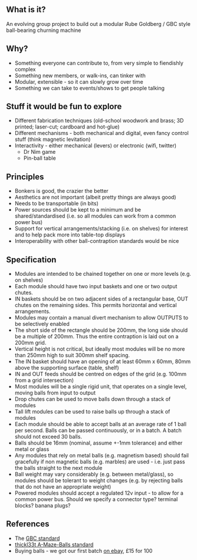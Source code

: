 ## What is it?
An evolving group project to build out a modular Rube Goldberg / GBC style ball-bearing churning machine

## Why?
* Something everyone can contribute to, from very simple to fiendishly complex
* Something new members, or walk-ins, can tinker with
* Modular, extensible - so it can slowly grow over time
* Something we can take to events/shows to get people talking

## Stuff it would be fun to explore
* Different fabrication techniques (old-school woodwork and brass; 3D printed; laser-cut; cardboard and hot-glue)
* Different mechanisms - both mechanical and digital, even fancy control stuff (think magnetic levitation)
* Interactivity - either mechanical (levers) or electronic (wifi, twitter)
  * Dr Nim game
  * Pin-ball table

## Principles
* Bonkers is good, the crazier the better
* Aesthetics are not important (albeit pretty things are always good)
* Needs to be transportable (in bits)
* Power sources should be kept to a minimum and be shared/standardised (i.e. so all modules can work from a common power bus)
* Support for vertical arrangements/stacking (i.e. on shelves) for interest and to help pack more into table-top displays
* Interoperability with other ball-contraption standards would be nice

## Specification

* Modules are intended to be chained together on one or more levels (e.g. on shelves)
* Each module should have two input baskets and one or two output chutes.  
* IN baskets should be on two adjacent sides of a rectangular base, OUT chutes on the remaining sides.  This permits horizontal and vertical arrangements.
* Modules may contain a manual divert mechanism to allow OUTPUTS to be selectively enabled
* The short side of the rectangle should be 200mm, the long side should be a multiple of 200mm.  Thus the entire contraption is laid out on a 200mm grid.  
* Vertical height is not critical, but ideally most modules will be no more than 250mm high to suit 300mm shelf spacing.
* The IN basket should have an opening of at least 60mm x 60mm, 80mm above the supporting surface (table, shelf)
* IN and OUT feeds should be centred on edges of the grid (e.g. 100mm from a grid intersection)
* Most modules will be a single rigid unit, that operates on a single level, moving balls from input to output
* Drop chutes can be used to move balls down through a stack of modules
* Tall lift modules can be used to raise balls up through a stack of modules
* Each module should be able to accept balls at an average rate of 1 ball per second.  Balls can be passed continuously, or in a batch.  A batch should not exceed 30 balls.
* Balls should be 16mm (nominal, assume +-1mm tolerance) and either metal or glass 
* Any modules that rely on metal balls (e.g. magnetism based) should fail gracefully if non magnetic balls (e.g. marbles) are used - i.e. just pass the balls straight to the next module
* Ball weight may vary considerably (e.g. between metal/glass), so modules should be tolerant to weight changes (e.g. by rejecting balls that do not have an appropriate weight)
* Powered modules should accept a regulated 12v input - to allow for a common power bus.  Should we specify a connector type?  terminal blocks?  banana plugs?  

## References

* The [GBC standard](http://www.teamhassenplug.org/GBC/)
* [thickl33t A-Maze-Balls standard](http://thinkl33t.co.uk/a-maze-balls-a-collaborative-makerfaire-project/)
* Buying balls - we got our first batch [on ebay](http://www.ebay.co.uk/itm/Catapult-Slingshot-Ammo-Steel-Balls-Choose-Size-From-2mm-to-16mm-FREE-POST-/161126780433?var=460220302041), £15 for 100

